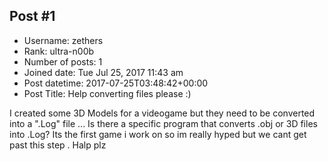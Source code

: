 ## Post #1
- Username: zethers
- Rank: ultra-n00b
- Number of posts: 1
- Joined date: Tue Jul 25, 2017 11:43 am
- Post datetime: 2017-07-25T03:48:42+00:00
- Post Title: Help converting files please :)

I created some 3D Models for a videogame but they need to be converted into a ".Log" file ... Is there a specific program that converts .obj or 3D files into .Log? Its the first game i work on so im really hyped but we cant get past this step . Halp plz
